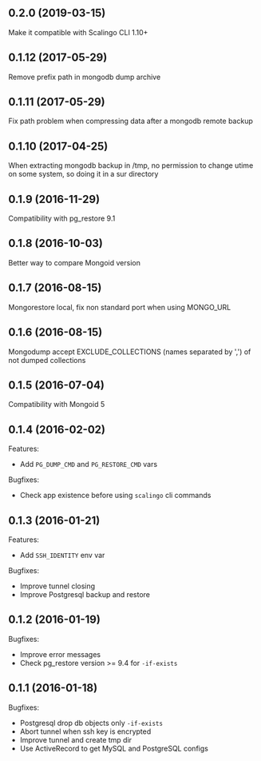 ## 0.2.0 (2019-03-15)

Make it compatible with Scalingo CLI 1.10+

## 0.1.12 (2017-05-29)

Remove prefix path in mongodb dump archive

## 0.1.11 (2017-05-29)

Fix path problem when compressing data after a mongodb remote backup

## 0.1.10 (2017-04-25)

When extracting mongodb backup in /tmp, no permission to change utime on some system, so doing it in a sur directory

## 0.1.9 (2016-11-29)

Compatibility with pg_restore 9.1

## 0.1.8 (2016-10-03)

Better way to compare Mongoid version

## 0.1.7 (2016-08-15)

Mongorestore local, fix non standard port when using MONGO_URL

## 0.1.6 (2016-08-15)

Mongodump accept EXCLUDE_COLLECTIONS (names separated by ',') of not dumped collections

## 0.1.5 (2016-07-04)

Compatibility with Mongoid 5

## 0.1.4 (2016-02-02)

Features:

- Add `PG_DUMP_CMD` and `PG_RESTORE_CMD` vars

Bugfixes:

- Check app existence before using `scalingo` cli commands

## 0.1.3 (2016-01-21)

Features:

- Add `SSH_IDENTITY` env var

Bugfixes:

- Improve tunnel closing
- Improve Postgresql backup and restore

## 0.1.2 (2016-01-19)

Bugfixes:

- Improve error messages
- Check pg_restore version >= 9.4 for `-if-exists`

## 0.1.1 (2016-01-18)

Bugfixes:

- Postgresql drop db objects only `-if-exists`
- Abort tunnel when ssh key is encrypted
- Improve tunnel and create tmp dir
- Use ActiveRecord to get MySQL and PostgreSQL configs
